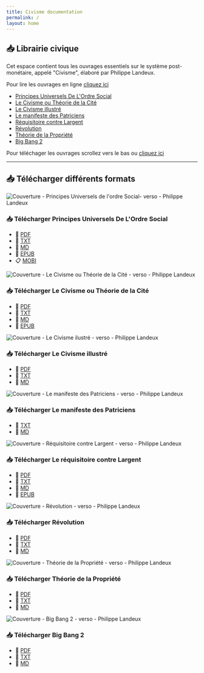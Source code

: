 ```yaml
---
title: Civisme documentation
permalink: /
layout: home
---
```


## :inbox_tray: Librairie civique

Cet espace contient tous les ouvrages essentiels sur le système post-monétaire, appelé "Civisme", élaboré par Philippe Landeux.

Pour lire les ouvrages en ligne [cliquez ici](https://exotriks.github.io/civisme-documentation/)

- [Principes Universels De L'Ordre Social](https://exotriks.github.io/civisme-documentation/pages/principes_universels_de_l_ordre_social_philippe_landeux/)
- [Le Civisme ou Théorie de la Cité](https://exotriks.github.io/civisme-documentation/pages/le_civisme_ou_theorie_de_la_cite_philippe_landeux/)
- [Le Civisme illustré](https://exotriks.github.io/civisme-documentation/pages/le_civisme_illustre_philippe_landeux/)
- [Le manifeste des Patriciens](https://exotriks.github.io/civisme-documentation/pages/le_manifeste_des_patriciens_phillipe_landeux/)
- [Réquisitoire contre Largent](https://exotriks.github.io/civisme-documentation/pages/requisitoire_contre_largent_philippe_landeux/)
- [Révolution](https://exotriks.github.io/civisme-documentation/pages/revolution_phillipe_landeux/)
- [Théorie de la Propriété](https://exotriks.github.io/civisme-documentation/pages/theorie_de_la_propriete_philippe_landeux/)
- [Big Bang 2](https://exotriks.github.io/civisme-documentation/pages/big_bang_2_philippe_landeux/)

Pour téléchager les ouvrages scrollez vers le bas ou [cliquez ici](https://exotriks.github.io/civisme-documentation/others/t%C3%A9l%C3%A9charger/)

***

## :inbox_tray: Télécharger différents formats

![Couverture - Principes Universels de l'ordre Social- verso - Philippe Landeux](https://cdn.jsdelivr.net/gh/exotriks/civisme-documentation/assets/images/covers/recto/couverture_principes_universels_de_l_ordre_social_philippe_landeux_recto_648x960.jpg "Principes Universels De L'Ordre Social - Philippe Landeux")

### :inbox_tray: Télécharger Principes Universels De L'Ordre Social

- :blue_book: [PDF](https://cdn.jsdelivr.net/gh/exotriks/civisme-documentation/assets/Principes%20Universels%20de%20l'Ordre%20Social%20-%20Philippe%20Landeux.pdf)
- :page_facing_up: [TXT](https://cdn.jsdelivr.net/gh/exotriks/civisme-documentation/assets/principes_universels_de_l_ordre_social_philippe_landeux.txt)
- :bookmark_tabs: [MD](https://cdn.jsdelivr.net/gh/exotriks/civisme-documentation/assets/principes_universels_de_l_ordre_social_philippe_landeux.md)
- :scroll: [EPUB](https://cdn.jsdelivr.net/gh/exotriks/civisme-documentation/assets/Principes%20Universels%20De%20L'Ordre%20Social-Philippe%20Landeux.epub)
- :clipboard: [MOBI](https://cdn.jsdelivr.net/gh/exotriks/civisme-documentation/assets/Principes%20Universels%20De%20L'Ordre%20Social-Philippe%20Landeux.mobi)

![Couverture - Le Civisme ou Théorie de la Cité - verso - Philippe Landeux](https://cdn.jsdelivr.net/gh/exotriks/civisme-documentation/assets/images/covers/recto/couverture_le_civisme_ou_theorie_de_la_cite_philippe_landeux_recto_648x960.jpg)

### :inbox_tray: Télécharger Le Civisme ou Théorie de la Cité

- :blue_book: [PDF](https://cdn.jsdelivr.net/gh/exotriks/civisme-documentation/assets/Le%20Civisme%20ou%20Théorie%20de%20la%20Cité%20-%20Philippe%20Landeux.pdf)
- :page_facing_up: [TXT](https://cdn.jsdelivr.net/gh/exotriks/civisme-documentation/assets/le_civisme_ou_theorie_de_la_cite_philippe_landeux.txt)
- :bookmark_tabs: [MD](https://cdn.jsdelivr.net/gh/exotriks/civisme-documentation/assets/le_civisme_ou_theorie_de_la_cite_philippe_landeux.md)
- :scroll: [EPUB](https://cdn.jsdelivr.net/gh/exotriks/civisme-documentation/assets/Le%20Civisme%20ou%20Théorie%20de%20la%20Cité%20-%20Philippe%20Landeux.epub)

![Couverture - Le Civisme ilustré - verso - Philippe Landeux](https://cdn.jsdelivr.net/gh/exotriks/civisme-documentation/assets/images/covers/recto/couverture_le_civisme_illustre_philippe_landeux_recto_648x960.jpg)

### :inbox_tray: Télécharger Le Civisme illustré

- :blue_book: [PDF](https://cdn.jsdelivr.net/gh/exotriks/civisme-documentation/assets/Le%20Civisme%20illustré%20-%20Philippe%20Landeux.pdf)
- :page_facing_up: [TXT](https://cdn.jsdelivr.net/gh/exotriks/civisme-documentation/assets/le_civisme_illustré_philippe_landeux.txt)
- :bookmark_tabs: [MD](https://cdn.jsdelivr.net/gh/exotriks/civisme-documentation/assets/le_civisme_illustre_philippe_landeux.md)

![Couverture - Le manifeste des Patriciens - verso - Philippe Landeux](https://cdn.jsdelivr.net/gh/exotriks/civisme-documentation/assets/images/covers/recto/couverture_le_manifeste_des_patriciens_phillipe_landeux_recto_648x960.jpg)

### :inbox_tray: Télécharger Le manifeste des Patriciens

- :page_facing_up: [TXT](https://cdn.jsdelivr.net/gh/exotriks/civisme-documentation/assets/le_manifeste_des_patriciens_phillipe_landeux.txt)
- :bookmark_tabs: [MD](https://cdn.jsdelivr.net/gh/exotriks/civisme-documentation/assets/le_manifeste_des_patriciens_phillipe_landeux.md)

![Couverture - Réquisitoire contre Largent - verso - Philippe Landeux](https://cdn.jsdelivr.net/gh/exotriks/civisme-documentation/assets/images/covers/recto/couverture_requisitoire_contre_largent_philippe_landeux_recto_648x960.jpg)

### :inbox_tray: Télécharger Le réquisitoire contre Largent

- :blue_book: [PDF](https://cdn.jsdelivr.net/gh/exotriks/civisme-documentation/assets/Réquisitoire%20contre%20Largent%20-%20Philippe%20Landeux.pdf)
- :page_facing_up: [TXT](https://cdn.jsdelivr.net/gh/exotriks/civisme-documentation/assets/requisitoire_contre_largent_philippe_landeux.txt)
- :bookmark_tabs: [MD](https://cdn.jsdelivr.net/gh/exotriks/civisme-documentation/assets/requisitoire_contre_largent_philippe_landeux.md)
- :scroll: [EPUB](https://cdn.jsdelivr.net/gh/exotriks/civisme-documentation/Requisitoire%20contre%20Largent-Philippe%20Landeux.epub)

![Couverture - Révolution - verso - Philippe Landeux](https://cdn.jsdelivr.net/gh/exotriks/civisme-documentation/assets/images/covers/recto/couverture_revolution_phillipe_landeux_recto_648x960.jpg)

### :inbox_tray: Télécharger Révolution

- :blue_book: [PDF](https://cdn.jsdelivr.net/gh/exotriks/civisme-documentation/assets/Révolution%20-%20Philippe%20Landeux.pdf)
- :page_facing_up: [TXT](https://cdn.jsdelivr.net/gh/exotriks/civisme-documentation/assets/revolution_phillipe_landeux.txt)
- :bookmark_tabs: [MD](https://cdn.jsdelivr.net/gh/exotriks/civisme-documentation/assets/revolution_phillipe_landeux.md)

![Couverture - Théorie de la Propriété - verso - Philippe Landeux](https://cdn.jsdelivr.net/gh/exotriks/civisme-documentation/assets/images/covers/recto/couverture_theorie_de_la_propriete_philippe_landeux_recto_648x960.jpg)

### :inbox_tray: Télécharger Théorie de la Propriété

- :blue_book: [PDF](https://cdn.jsdelivr.net/gh/exotriks/civisme-documentation/assets/Théorie%20de%20la%20Propriété%20-%20Philippe%20Landeux.pdf)
- :page_facing_up: [TXT](https://cdn.jsdelivr.net/gh/exotriks/civisme-documentation/assets/theorie_de_la_propriété_philippe_landeux.txt)
- :bookmark_tabs: [MD](https://cdn.jsdelivr.net/gh/exotriks/civisme-documentation/assets/theorie_de_la_propriete_philippe_landeux.md)

![Couverture - Big Bang 2 - verso - Philippe Landeux](https://cdn.jsdelivr.net/gh/exotriks/civisme-documentation/assets/images/covers/recto/couverture_big_bang_2_philippe_landeux_recto_648x960.jpg)

### :inbox_tray: Télécharger Big Bang 2

- :blue_book: [PDF](https://cdn.jsdelivr.net/gh/exotriks/civisme-documentation/assets/Big%20Bang%202%20-%20Philippe%20Landeux.pdf)
- :page_facing_up: [TXT](https://cdn.jsdelivr.net/gh/exotriks/civisme-documentation/assets/big_bang_2_philippe_landeux.txt)
- :bookmark_tabs: [MD](https://cdn.jsdelivr.net/gh/exotriks/civisme-documentation/assets/big_bang_2_philippe_landeux.md)


